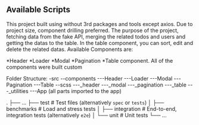 ## Available Scripts

This project built using without 3rd packages and tools except axios. Due to project size, component drilling preferred. The purpose of the project, fetching data from the fake API, merging the related todos and users and getting the datas to the table. In the table component, you can sort, edit and delete the related datas. Available Components are:

*Header
*Loader
*Modal
*Pagination
*Table component. All of the components were built custom

Folder Structure:
-src
--components
---Header
---Loader
---Modal
---Pagination
---Table
--scss
---_header
---_modal
---_pagination
---_table
---_utilities
---App (all parts imported to the app)

.
├── ...
├── test                    # Test files (alternatively `spec` or `tests`)
│   ├── benchmarks          # Load and stress tests
│   ├── integration         # End-to-end, integration tests (alternatively `e2e`)
│   └── unit                # Unit tests
└── ...
